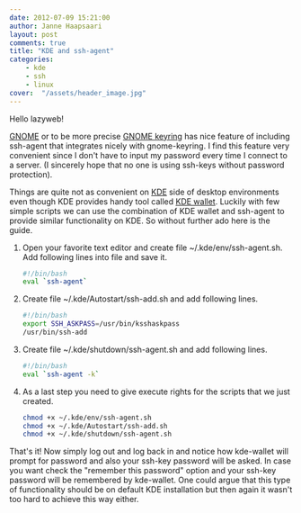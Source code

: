 ```yaml
---
date: 2012-07-09 15:21:00
author: Janne Haapsaari
layout: post
comments: true
title: "KDE and ssh-agent"
categories:
    - kde
    - ssh
    - linux
cover:  "/assets/header_image.jpg"
---
```


Hello lazyweb!

[GNOME](http://www.gnome.org/) or to be more precise
[GNOME keyring](http://live.gnome.org/GnomeKeyring) has nice feature of
including ssh-agent that integrates nicely with gnome-keyring. I find this
feature very convenient since I don't have to input my password every time I
connect to a server. (I sincerely hope that no one is using ssh-keys without
password protection).

Things are quite not as convenient on [KDE](http://kde.org/) side of desktop
environments even though KDE provides handy tool called
[KDE wallet](http://utils.kde.org/projects/kwalletmanager/). Luckily with few
simple scripts we can use the combination of KDE wallet and ssh-agent to
provide similar functionality on KDE. So without further ado here is the
guide.

1. Open your favorite text editor and create file ~/.kde/env/ssh-agent.sh.
Add following lines into file and save it.

    ```sh
    #!/bin/bash
    eval `ssh-agent`
    ```

2. Create file ~/.kde/Autostart/ssh-add.sh and add following lines.

    ```sh
    #!/bin/bash
    export SSH_ASKPASS=/usr/bin/ksshaskpass
    /usr/bin/ssh-add
    ```

3. Create file ~/.kde/shutdown/ssh-agent.sh and add following lines.

    ```sh
    #!/bin/bash
    eval `ssh-agent -k`
    ```

4. As a last step you need to give execute rights for the scripts that we just
created.

    ```sh
    chmod +x ~/.kde/env/ssh-agent.sh
    chmod +x ~/.kde/Autostart/ssh-add.sh
    chmod +x ~/.kde/shutdown/ssh-agent.sh
    ```

That's it! Now simply log out and log back in and notice how kde-wallet will
prompt for password and also your ssh-key password will be asked. In case you
want check the "remember this password" option and your ssh-key password will
be remembered by kde-wallet. One could argue that this type of functionality
should be on default KDE installation but then again it wasn't too hard to
achieve this way either.

